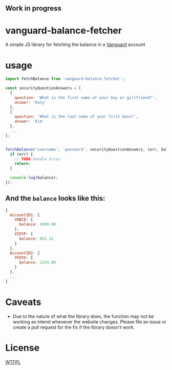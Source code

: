 ## Work in progress

# vanguard-balance-fetcher
A simple JS library for fetching the balance in a [Vanguard](https://investor.vanguard.com) account

# usage

```js
import fetchBalance from 'vanguard-balance-fetcher';

const securityQuestionAnswers = [
  {
    question: 'What is the first name of your boy or girlfriend?',
    answer: 'Katy'
  },
  {
    question: 'What is the last name of your first boss?',
    answer: 'Kim'
  },
  ...
];


fetchBalance('username', 'password', securityQuestionAnswers, (err, balance) => {
  if (err) {
    // TODO Handle error
    return;
  }

  console.log(balance);
});
```

## And the `balance` looks like this:
```js
{
  AccountID1: {
    VABCD: {
      balance: 1000.00
    },
    VZXYP: {
      balance: 952.12
    }
  },
  AccountID2: {
    VXXXX: {
      balance: 1234.00
    }
  },
  ...
}
```

# Caveats

* Due to the nature of what the library does, the function may not be working as intend
whenever the website changes. Please file an issue or create a pull request for the fix if the library doesn't work.

# License

[WTFPL](http://www.wtfpl.net)
